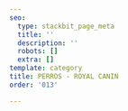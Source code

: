 ```yaml
---
seo:
  type: stackbit_page_meta
  title: ''
  description: ''
  robots: []
  extra: []
template: category
title: PERROS - ROYAL CANIN
order: '013'

---
```

